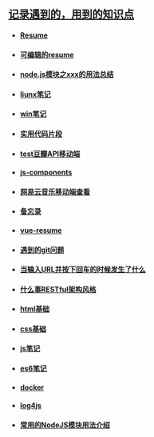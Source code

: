 ## [记录遇到的，用到的知识点](https://github.com/Composur/resume)


- #### __[Resume](https://github.com/Composur/resume/blob/master/blog/resume.md)__

- #### __[可编辑的resume](https://composur.github.io/vue-project/vue-resume/docs/index.html#/)__
- #### __[node.js模块之xxx的用法总结](https://github.com/Composur/resume/tree/master/blog/nodejs)__

- #### __[liunx笔记](https://github.com/Composur/resume/blob/master/blog/liunx.md)__

- #### __[win笔记](https://github.com/Composur/resume/blob/master/blog/win.md)__


- #### __[实用代码片段](https://github.com/Composur/resume/blob/master/blog/%E6%9C%89%E6%84%8F%E6%80%9D%E7%9A%84%E4%BB%A3%E7%A0%81%E7%89%87%E6%AE%B5.md)__


- #### __[test豆瓣API移动端](https://composur.github.io/resume/projects/douban-movie/index.html)__

- #### __[js-components](https://github.com/Composur/resume/tree/master/projects/js-component)__

- #### __[网易云音乐移动端查看](https://composur.github.io/resume/projects/music_163/index.html)__


- #### __[备忘录](https://github.com/Composur/resume/tree/master/projects/stickyNotes)__

- #### __[vue-resume](https://composur.github.io/resume/review/vue/resume04/dist/index.html)__

- #### __[遇到的git问题](https://github.com/Composur/resume/blob/master/blog/git_reset.md)__

- #### __[当输入URL并按下回车的时候发生了什么](https://github.com/Composur/resume/blob/master/blog/http.md)__

- #### __[什么事RESTful架构风格](https://github.com/Composur/resume/blob/master/blog/%E7%90%86%E8%A7%A3reset.md)__

- #### __[html基础](https://github.com/Composur/resume/blob/master/blog/html%E5%9F%BA%E7%A1%80.md)__

- #### __[css基础](https://github.com/Composur/resume/blob/master/blog/css.md)__

- #### __[js笔记](https://github.com/Composur/resume/blob/master/blog/js.md)__

- #### __[es6笔记](https://github.com/Composur/resume/blob/master/blog/es6.md)__
- #### __[docker](https://github.com/Composur/resume/blob/master/blog/docker.md)__
- #### __[log4js](https://github.com/Composur/resume/blob/master/blog/log4js.md)__
- #### __[常用的NodeJS模块用法介绍](https://github.com/Composur/resume/blob/master/blog/%E5%B8%B8%E7%94%A8%E7%9A%84NodeJS%E6%A8%A1%E5%9D%97%E7%94%A8%E6%B3%95%E4%BB%8B%E7%BB%8D.md)__
